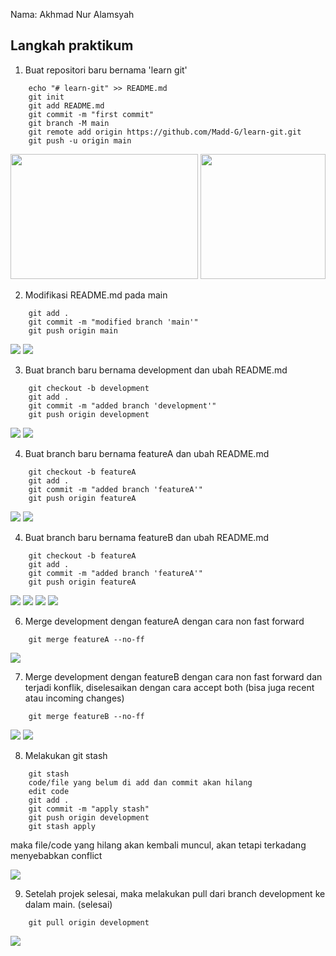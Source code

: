 Nama: Akhmad Nur Alamsyah

## Langkah praktikum

1. Buat repositori baru bernama 'learn git'
```
    echo "# learn-git" >> README.md
    git init
    git add README.md
    git commit -m "first commit"
    git branch -M main
    git remote add origin https://github.com/Madd-G/learn-git.git
    git push -u origin main
```
<img src="screenshot/new-repo.png" height=200 width=300>
<img src="screenshot/net-new-repo.png" height=200 width 300>

2. Modifikasi README.md pada main
```
    git add .
    git commit -m "modified branch 'main'"
    git push origin main
```

<img src="screenshot/main-modified.png">
<img src="screenshot/net-main-modified.png">

3. Buat branch baru bernama development dan ubah README.md
```
    git checkout -b development
    git add .
    git commit -m "added branch 'development'"
    git push origin development
```
<img src="screenshot/new-development.png">
<img src="screenshot/net-new-development.png">

4. Buat branch baru bernama featureA dan ubah README.md
```
    git checkout -b featureA
    git add .
    git commit -m "added branch 'featureA'"
    git push origin featureA
```

<img src="screenshot/new-featureA.png">
<img src="screenshot/net-new-featureA.png">

4. Buat branch baru bernama featureB dan ubah README.md
```
    git checkout -b featureA
    git add .
    git commit -m "added branch 'featureA'"
    git push origin featureA
```
<img src="screenshot/new-featureB.png">
<img src="screenshot/net-new-featureB.png">

<img src="screenshot/new-featureA.png">
<img src="screenshot/net-new-featureA.png">

6. Merge development dengan featureA dengan cara non fast forward
```
    git merge featureA --no-ff
```
<img src="screenshot/net-merge-featureA-into-development.png">

7. Merge development dengan featureB dengan cara non fast forward dan terjadi konflik, diselesaikan dengan cara accept both (bisa juga recent atau incoming changes)
```
    git merge featureB --no-ff
```
<img src="screenshot/conflict.png">
<img src="screenshot/net-merge-featureB-into-development.png"> <br>

8. Melakukan git stash
```
    git stash
    code/file yang belum di add dan commit akan hilang
    edit code
    git add .
    git commit -m "apply stash"
    git push origin development
    git stash apply
```
maka file/code yang hilang akan kembali muncul, akan tetapi terkadang menyebabkan conflict

<img src="screenshot/stash.png"> <br>

9. Setelah projek selesai, maka melakukan pull dari branch development ke dalam main. (selesai)
```
    git pull origin development
```

<img src="screenshot/net-pull-development-into-main.png"> <br>